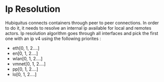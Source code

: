 # Ip Resolution

Hubiquitus connects containers through peer to peer connections. In order to do it, it needs to resolve an internal ip available for local and remotes actors.
Ip resolution algorithm goes through all interfaces and pick the first one with an ip v4 using the following priorites :
* eth[0, 1, 2....]
* en[0, 1, 2....]
* wlan[0, 1, 2....]
* vmnet[0, 1, 2....]
* pp[0, 1, 2....]
* lo[0, 1, 2....]